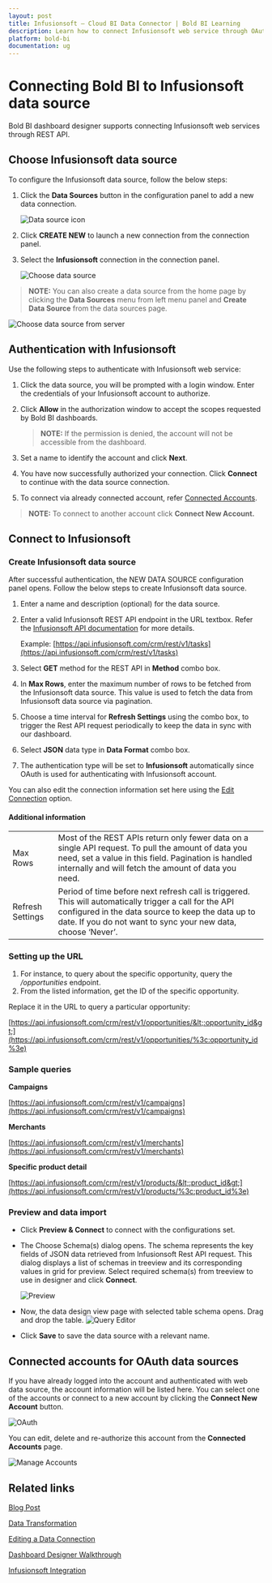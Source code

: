 ```yaml
---
layout: post
title: Infusionsoft – Cloud BI Data Connector | Bold BI Learning
description: Learn how to connect Infusionsoft web service through OAuth-based authentication with Bold BI Cloud and create data source.
platform: bold-bi
documentation: ug
---
```


# Connecting Bold BI to Infusionsoft data source
Bold BI dashboard designer supports connecting Infusionsoft web services through REST API. 

## Choose Infusionsoft data source
To configure the Infusionsoft data source, follow the below steps:
1. Click the **Data Sources** button in the configuration panel to add a new data connection.

   ![Data source icon](/static/assets/cloud/working-with-datasource/data-connectors/images/common/DataSourcesIcon.png)

2. Click **CREATE NEW** to launch a new connection from the connection panel.
3. Select the **Infusionsoft** connection in the connection panel.

   ![Choose data source](/static/assets/cloud/working-with-datasource/data-connectors/images/Infusionsoft/ChooseDS.png)

> **NOTE:**  You can also create a data source from the home page by clicking the **Data Sources** menu from left menu panel and **Create Data Source** from the data sources page.

   ![Choose data source from server](/static/assets/cloud/working-with-datasource/data-connectors/images/Infusionsoft/ChooseDS_Server.png)

## Authentication with Infusionsoft
Use the following steps to authenticate with Infusionsoft web service:

1. Click the data source, you will be prompted with a login window. Enter the credentials of your Infusionsoft account to authorize.
2. Click **Allow** in the authorization window to accept the scopes requested by Bold BI dashboards.

   > **NOTE:**  If the permission is denied, the account will not be accessible from the dashboard.

3. Set a name to identify the account and click **Next**. 
4. You have now successfully authorized your connection. Click **Connect** to continue with the data source connection.
5. To connect via already connected account, refer [Connected Accounts](/cloud-bi/working-with-data-source/data-connectors/infusionsoft/#connected-accounts-for-oauth-data-sources).

> **NOTE:**  To connect to another account click **Connect New Account.**


## Connect to Infusionsoft
### Create Infusionsoft data source
After successful authentication, the NEW DATA SOURCE configuration panel opens. Follow the below steps to create Infusionsoft data source.
1. Enter a name and description (optional) for the data source.
2. Enter a valid Infusionsoft REST API endpoint in the URL textbox. Refer the [Infusionsoft API documentation](https://developer.infusionsoft.com/docs/rest/#!/Account_Info/getAccountProfileUsingGET) for more details.

    Example: [https://api.infusionsoft.com/crm/rest/v1/tasks](https://api.infusionsoft.com/crm/rest/v1/tasks)    
3. Select **GET** method for the REST API in **Method** combo box.
4. In **Max Rows**, enter the maximum number of rows to be fetched from the Infusionsoft data source. This value is used to fetch the data from Infusionsoft data source via pagination.
5. Choose a time interval for **Refresh Settings** using the combo box, to trigger the Rest API request periodically to keep the data in sync with our dashboard.  
6. Select **JSON** data type in **Data Format** combo box.
7. The authentication type will be set to **Infusionsoft** automatically since OAuth is used for authenticating with Infusionsoft account.

You can also edit the connection information set here using the [Edit Connection](/cloud-bi/working-with-data-source/editing-a-data-connection/) option.

#### Additional information
<table width="600">
<tr>
<td>
Max Rows
</td>
<td>
Most of the REST APIs return only fewer data on a single API request. To pull the amount of data you need, set a value in this field.  
Pagination is handled internally and will fetch the amount of data you need.
</td>
</tr>
<tr>
<td>
Refresh Settings
</td>
<td>
Period of time before next refresh call is triggered. This will automatically trigger a call for the API configured in the data source to keep the data up to date. If you do not want to sync your new data, choose ‘Never’.
</td>
</tr>
</table>

### Setting up the URL
1. For instance, to query about the specific opportunity, query the <i>/opportunities</i> endpoint.
2. From the listed information, get the ID of the specific opportunity.

Replace it in the URL to query a particular opportunity:

[https://api.infusionsoft.com/crm/rest/v1/opportunities/&lt;:opportunity_id&gt;](https://api.infusionsoft.com/crm/rest/v1/opportunities/%3c:opportunity_id%3e)

### Sample queries
**Campaigns**

[https://api.infusionsoft.com/crm/rest/v1/campaigns](https://api.infusionsoft.com/crm/rest/v1/campaigns)

**Merchants**

[https://api.infusionsoft.com/crm/rest/v1/merchants](https://api.infusionsoft.com/crm/rest/v1/merchants)

**Specific product detail**

[https://api.infusionsoft.com/crm/rest/v1/products/&lt;:product_id&gt;](https://api.infusionsoft.com/crm/rest/v1/products/%3c:product_id%3e)

### Preview and data import
* Click **Preview & Connect** to connect with the configurations set.
* The Choose Schema(s) dialog opens. The schema represents the key fields of JSON data retrieved from Infusionsoft Rest API request. This dialog displays a list of schemas in treeview and its corresponding values in grid for preview. Select required schema(s) from treeview to use in designer and click **Connect**.

   ![Preview](/static/assets/cloud/working-with-datasource/data-connectors/images/common/Preview.png)

* Now, the data design view page with selected table schema opens. Drag and drop the table.
   ![Query Editor](/static/assets/cloud/working-with-datasource/data-connectors/images/common/QueryEditor.png)

* Click **Save** to save the data source with a relevant name.

## Connected accounts for OAuth data sources
If you have already logged into the account and authenticated with web data source, the account information will be listed here. You can select one of the accounts or connect to a new account by clicking the **Connect New Account** button.

   ![OAuth](/static/assets/cloud/working-with-datasource/data-connectors/images/Infusionsoft/OAuthDS.png)

You can edit, delete and re-authorize this account from the **Connected Accounts** page.

   ![Manage Accounts](/static/assets/cloud/working-with-datasource/data-connectors/images/Infusionsoft/ManageDS.png)

## Related links

[Blog Post](https://www.boldbi.com/blog/getting-insights-from-key-infusionsoft-metrics)

[Data Transformation](/cloud-bi/working-with-data-source/transforming-data/joining-table/)

[Editing a Data Connection](/cloud-bi/working-with-data-source/editing-a-data-connection/)   

[Dashboard Designer Walkthrough](/cloud-bi/getting-started/quick-start/)

[Infusionsoft Integration](https://www.boldbi.com/integrations/infusionsoft?utm_source=syncfusion&utm_medium=documentation&utm_campaign=boldbiinfusionsoftintegration)
